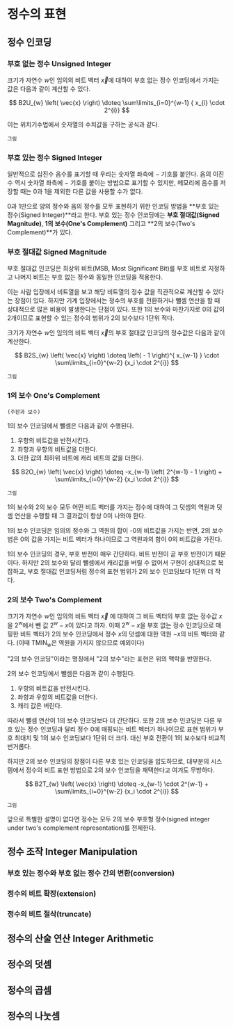 #   정수의 표현

##  정수 인코딩

### 부호 없는 정수  Unsigned Integer
크기가 자연수 $w$인 임의의 비트 벡터 $\vec{x}$에 대하여 부호 없는 정수 인코딩에서 가지는 값은 다음과 같이 계산할 수 있다.

$$
B2U_{w} \left( \vec{x} \right) \doteq \sum\limits_{i=0}^{w-1} { x_{i} \cdot 2^{i}}
$$

이는 위치기수법에서 숫자열의 수치값을 구하는 공식과 같다.

    그림

### 부호 있는 정수  Signed Integer
일반적으로 십진수 음수를 표기할 때 우리는 숫자열 좌측에 $-$ 기호를 붙인다.
음의 이진수 역시 숫자열 좌측에 $-$ 기호를 붙이는 방법으로 표기할 수 있지만, 메모리에 음수를 저장할 때는 0과 1을 제외한 다른 값을 사용할 수가 없다.

0과 1만으로 양의 정수와 음의 정수를 모두 표현하기 위한 인코딩 방법을 **부호 있는 정수(Signed Integer)**라고 한다. 부호 있는 정수 인코딩에는 **부호 절대값(Signed Magnitude)**, **1의 보수(One's Complement)** 그리고 **2의 보수(Two's Complement)**가 있다.

### 부호 절대값     Signed Magnitude
부호 절대값 인코딩은 최상위 비트(MSB, Most Significant Bit)를 부호 비트로 지정하고 나머지 비트는 부호 없는 정수와 동일한 인코딩을 적용한다.

이는 사람 입장에서 비트열을 보고 해당 비트열의 정수 값을 직관적으로 계산할 수 있다는 장점이 있다.
하지만 기계 입장에서는 정수의 부호를 전환하거나 뺄셈 연산을 할 때 상대적으로 많은 비용이 발생한다는 단점이 있다.
또한 1의 보수와 마찬가지로 0의 값이 2개이므로 표현할 수 있는 정수의 범위가 2의 보수보다 1단위 적다.

크기가 자연수 $w$인 임의의 비트 벡터 $\vec{x}$의 부호 절대값 인코딩의 정수값은 다음과 같이 계산한다.

$$
B2S_{w} \left( \vec{x} \right) \doteq \left( - 1 \right)^{ x_{w-1} } \cdot \sum\limits_{i=0}^{w-2} {x_i \cdot 2^{i}}
$$

    그림

### 1의 보수    One's Complement

    (주판과 보수)

1의 보수 인코딩에서 뺄셈은 다음과 같이 수행된다.

1.  우항의 비트값을 반전시킨다.
2.  좌항과 우항의 비트값을 더한다.
3.  더한 값의 최하위 비트에 캐리 비트의 값을 더한다.

$$
B2O_{w} \left( \vec{x} \right) \doteq -x_{w-1} \left( 2^{w-1} - 1 \right) + \sum\limits_{i=0}^{w-2} {x_i \cdot 2^{i}}
$$

    그림

1의 보수와 2의 보수 모두 어떤 비트 벡터를 가지는 정수에 대하여 그 덧셈의 역원과 덧셈 연산을 수행할 때 그 결과값이 항상 0이 나와야 한다.

1의 보수 인코딩은 임의의 정수와 그 역원의 합이 -0의 비트값을 가지는 반면, 2의 보수법은 0의 값을 가지는 비트 벡터가 하나이므로 그 역원과의 합이 0의 비트값을 가진다.

1의 보수 인코딩의 경우, 부호 반전이 매우 간단하다. 비트 반전이 곧 부호 반전이기 때문이다.
하지만 2의 보수와 달리 뺄셈에서 캐리값을 버릴 수 없어서 구현이 상대적으로 복잡하고, 부호 절대값 인코딩처럼 정수의 표현 범위가 2의 보수 인코딩보다 1단위 더 작다.

### 2의 보수       Two's Complement
크기가 자연수 $w$인 임의의 비트 벡터 $\vec{x}$ 에 대하여 그 비트 벡터의 부호 없는 정수값 $x$을 $2^w$에서 뺀 값 $2^w - x$이 있다고 하자.
이때 $2^w - x$을 부호 없는 정수 인코딩으로 매핑한 비트 벡터가 2의 보수 인코딩에서 정수 $x$의 덧셈에 대한 역원 $-x$의 비트 벡터와 같다. (이때 $\textrm{TMIN}_w$은 역원을 가지지 않으므로 예외이다)

"2의 보수 인코딩"이라는 명칭에서 "2의 보수"라는 표현은 위의 맥락을 반영한다.

2의 보수 인코딩에서 뺄셈은 다음과 같이 수행된다.

1.  우항의 비트값을 반전시킨다.
2.  좌항과 우항의 비트값을 더한다.
3.  캐리 값은 버린다.

따라서 뺄셈 연산이 1의 보수 인코딩보다 더 간단하다.
또한  2의 보수 인코딩은 다른 부호 있는 정수 인코딩과 달리 정수 0에 매핑되는 비트 벡터가 하나이므로 표현 범위가 부호 최대치 및 1의 보수 인코딩보다 1단위 더 크다.
대신 부호 전환이 1의 보수보다 비교적 번거롭다.

하지만 2의 보수 인코딩의 장점이 다른 부호 있는 인코딩을 압도하므로, 대부분의 시스템에서 정수의 비트 표현 방법으로 2의 보수 인코딩을 채택한다고 여겨도 무방하다.

$$
B2T_{w} \left( \vec{x} \right) \doteq -x_{w-1} \cdot 2^{w-1} +  \sum\limits_{i=0}^{w-2} {x_i \cdot 2^{i}}
$$

    그림

앞으로 특별한 설명이 없다면 정수는 모두 2의 보수 부호형 정수(signed integer under two's complement representation)를 전제한다.

##  정수 조작 Integer Manipulation

### 부호 있는 정수와 부호 없는 정수 간의 변환(conversion)

### 정수의 비트 확장(extension)

### 정수의 비트 절삭(truncate)

##  정수의 산술 연산 Integer Arithmetic

##  정수의 덧셈

##  정수의 곱셈

##  정수의 나눗셈